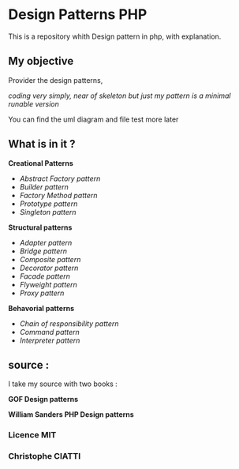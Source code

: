 # Design Patterns PHP

This is a repository whith Design pattern in php,
with explanation.

## My objective 
Provider the design patterns, 

_coding very simply, near of skeleton but just my pattern is a minimal runable version_

You can find the uml diagram and file test more later

## What is in it ?

**Creational Patterns**
- *Abstract Factory pattern*
- *Builder pattern*
- *Factory Method pattern*
- *Prototype pattern*
- *Singleton pattern*

**Structural patterns**
- *Adapter pattern*
- *Bridge pattern*
- *Composite pattern*
- *Decorator pattern*
- *Facade pattern*
- *Flyweight pattern*
- *Proxy pattern*

**Behavorial patterns**
- *Chain of responsibility pattern*
- *Command pattern*
- *Interpreter pattern*


## source :
I take my source with two books :

__GOF Design patterns__ 

__William Sanders PHP Design patterns__


### Licence MIT
### Christophe CIATTI


